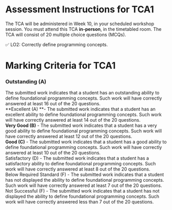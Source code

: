 # Assessment Instructions for TCA1
The TCA will be administered in Week 10, in your scheduled workshop session. 
You must attend this TCA **in-person**, in the timetabled room. 
The TCA will consist of 20 multiple choice questions (MCQs).

✅ LO2: Correctly define programming concepts.


# Marking Criteria for TCA1 

### Outstanding (A)
The submitted work indicates that a student has an outstanding ability to define foundational programming concepts. Such work will have correctly answered at least 16 out of the 20 questions.   
**Excellent (A) **- The submitted work indicates that a student has an excellent ability to define foundational programming concepts. Such work will have correctly answered at least 14 out of the 20 questions.   
**Very Good (B)** - The submitted work indicates that a student has a very good ability to define foundational programming concepts. Such work will have correctly answered at least 12 out of the 20 questions.   
**Good (C)** -  The submitted work indicates that a student has a good ability to define foundational programming concepts. Such work will have correctly answered at least 10 out of the 20 questions.   
Satisfactory (D) - The submitted work indicates that a student has a satisfactory ability to define foundational programming concepts. Such work will have correctly answered at least 8 out of the 20 questions.   
Below Required Standard (F) - The submitted work indicates that a student has not displayed the ability to define foundational programming concepts. Such work will have correctly answered at least 7 out of the 20 questions.   
Not Successful (F) - The submitted work indicates that a student has not displayed the ability to define foundational programming concepts. Such work will have correctly answered less than 7 out of the 20 questions.  